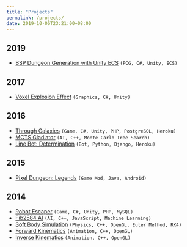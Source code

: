 ```yaml
---
title: "Projects"
permalink: /projects/
date: 2019-10-06T23:21:00+08:00
---
```


## 2019
- [BSP Dungeon Generation with Unity ECS](https://github.com/NagaChiang/unity-ecs-bsp-dungeon-generation) `(PCG, C#, Unity, ECS)`

## 2017
- [Voxel Explosion Effect](https://www.youtube.com/watch?v=sjSDXTIYbXg) `(Graphics, C#, Unity)`

## 2016
- [Through Galaxies](https://nagachiang.itch.io/through-galaxies) `(Game, C#, Unity, PHP, PostgreSQL, Heroku)`
- [MCTS Gladiator](https://github.com/NagaChiang/MCTSGladiator) `(AI, C++, Monte Carlo Tree Search)`
- [Line Bot: Determination](https://github.com/NagaChiang/linebot-determination) `(Bot, Python, Django, Heroku)`

## 2015
- [Pixel Dungeon: Legends](https://nagachiang.github.io/pixel-dungeon-legends/) `(Game Mod, Java, Android)`

## 2014
- [Robot Escaper](https://nagachiang.github.io/robot-escaper/) `(Game, C#, Unity, PHP, MySQL)`
- [Fib2584 AI](https://nagachiang.github.io/fib2584-ai/) `(AI, C++, JavaScript, Machine Learning)`
- [Soft Body Simulation](https://nagachiang.github.io/soft-body-simulation/) `(Physics, C++, OpenGL, Euler Method, RK4)`
- [Forward Kinematics](https://nagachiang.github.io/forward-kinematics/) `(Animation, C++, OpenGL)`
- [Inverse Kinematics](https://nagachiang.github.io/inverse-kinematics/) `(Animation, C++, OpenGL)`